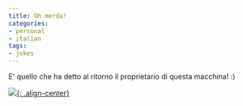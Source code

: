 ```yaml
---
title: Oh merda!
categories:
- personal
- italian
tags:
- jokes
---
```

E' quello che ha detto al ritorno il proprietario di questa macchina! :)

[![]({{site.url}}/images/oh_merda.jpg){: .align-center}]({{site.url}}/images/oh_merda.jpg)

